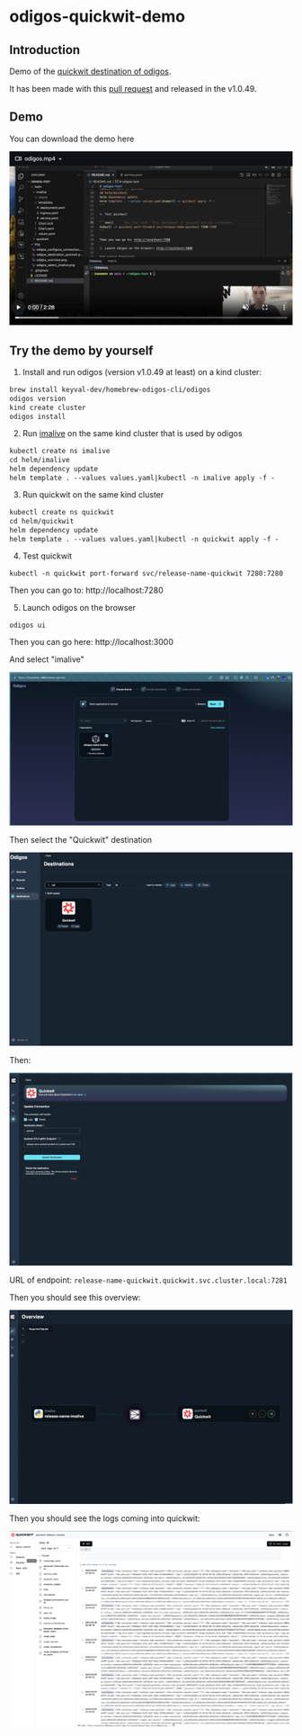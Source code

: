 # odigos-quickwit-demo

## Introduction

Demo of the [quickwit destination of odigos](https://docs.odigos.io/backends/quickwit).

It has been made with this [pull request](https://github.com/keyval-dev/odigos/pull/907) and released in the v1.0.49.

## Demo

You can download the demo here

[![demo_preview](./medias/demo_preview.png)](./medias/demo.mp4)

## Try the demo by yourself

1. Install and run odigos (version v1.0.49 at least) on a kind cluster:

```shell
brew install keyval-dev/homebrew-odigos-cli/odigos
odigos version
kind create cluster
odigos install
```

2. Run [imalive](https://github.com/comworkio/imalive) on the same kind cluster that is used by odigos

```shell
kubectl create ns imalive
cd helm/imalive
helm dependency update
helm template . --values values.yaml|kubectl -n imalive apply -f -
```

3. Run quickwit on the same kind cluster

```shell
kubectl create ns quickwit
cd helm/quickwit
helm dependency update
helm template . --values values.yaml|kubectl -n quickwit apply -f -
```

4. Test quickwit

```shell
kubectl -n quickwit port-forward svc/release-name-quickwit 7280:7280
```

Then you can go to: http://localhost:7280

5. Launch odigos on the browser

```shell
odigos ui
```

Then you can go here: http://localhost:3000

And select "imalive"

![odigos_select_imalive](./medias/odigos_select_imalive.png)

Then select the "Quickwit" destination

![odigos_destination_quickwit](./medias/odigos_destination_quickwit.png)

Then:

![odigos_configure_connection](./medias/odigos_configure_connection.png)

URL of endpoint: `release-name-quickwit.quickwit.svc.cluster.local:7281`

Then you should see this overview:

![odigos_overview](./medias/odigos_overview.png)

Then you should see the logs coming into quickwit:

![quickwit_logs](./medias/quickwit_logs.png)

